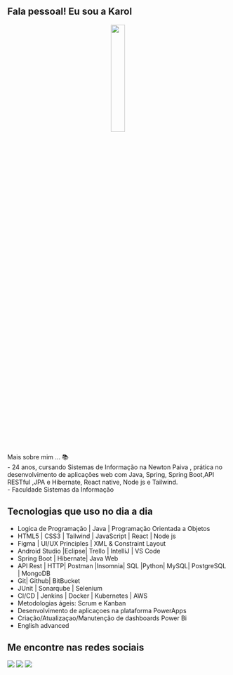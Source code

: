 ## Fala pessoal! Eu sou a Karol 
<div align="center">
<img  src="https://github.com/AnnaKarolineNunes/AnnaKarolineDeveloper/assets/101477642/514ebfc8-0da3-4a9c-ab6f-d4e590026005" width="25%" height="25%"/>
</div>
Mais sobre mim ... 📚 <br>
- 24 anos, cursando Sistemas de Informação na Newton Paiva , prática no desenvolvimento de aplicações web com Java, Spring, Spring Boot,API RESTful ,JPA e Hibernate, React native, Node js e Tailwind. <br>
 -  Faculdade Sistemas da Informação <br> 

## Tecnologias que uso no dia a dia 

 -  Logica de Programação | Java | Programação Orientada a Objetos
 -  HTML5 | CSS3 | Tailwind | JavaScript | React | Node js
 -  Figma | UI/UX Principles | XML & Constraint Layout
 -  Android Studio |Eclipse| Trello | IntelliJ | VS Code
 -  Spring Boot | Hibernate| Java Web
 -  API Rest | HTTP| Postman |Insomnia| SQL |Python| MySQL| PostgreSQL | MongoDB
 -  Git| Github| BitBucket
 -  JUnit | Sonarqube | Selenium
 -  CI/CD | Jenkins | Docker | Kubernetes | AWS
 -  Metodologias ágeis: Scrum e Kanban
 -  Desenvolvimento de aplicaçoes na plataforma PowerApps 
 -  Criação/Atualizaçao/Manutenção de dashboards Power Bi 
 -  English advanced

  
## Me encontre nas redes sociais

<div> 
  <a href="https://instagram.com/karol.nuness" target="_blank"><img src="https://img.shields.io/badge/-Instagram-%23E4405F?style=for-the-badge&logo=instagram&logoColor=white" target="_blank"></a>
  <a href = "mailto:annamiranda984@gmail.com"><img src="https://img.shields.io/badge/Gmail-D14836?style=for-the-badge&logo=gmail&logoColor=white" target="_blank"></a>
  <a href="https://www.linkedin.com/in/annakarolinedevweb
/" target="_blank"><img src="https://img.shields.io/badge/-LinkedIn-%230077B5?style=for-the-badge&logo=linkedin&logoColor=white" target="_blank"></a> 
</div>

